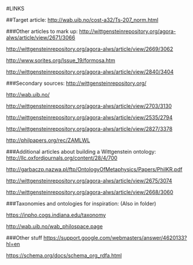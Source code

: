 #LINKS

##Target article:
http://wab.uib.no/cost-a32/Ts-207_norm.html

###Other articles to mark up:
http://wittgensteinrepository.org/agora-alws/article/view/2671/3066

http://wittgensteinrepository.org/agora-alws/article/view/2669/3062

http://www.sorites.org/Issue_19/formosa.htm

http://wittgensteinrepository.org/agora-alws/article/view/2840/3404


###Secondary sources:
http://wittgensteinrepository.org/

http://wab.uib.no/

http://wittgensteinrepository.org/agora-alws/article/view/2703/3130

http://wittgensteinrepository.org/agora-alws/article/view/2535/2794

http://wittgensteinrepository.org/agora-alws/article/view/2827/3378

http://philpapers.org/rec/ZAMLWL


###Additional articles about building a Wittgenstein ontology:
http://llc.oxfordjournals.org/content/28/4/700

http://garbaczp.nazwa.pl/ftp/OntologyOfMetaphysics/Papers/PhilKR.pdf

http://wittgensteinrepository.org/agora-alws/article/view/2675/3074

http://wittgensteinrepository.org/agora-alws/article/view/2668/3060



###Taxonomies and ontologies for inspiration:
(Also in folder)

https://inpho.cogs.indiana.edu/taxonomy

http://wab.uib.no/wab_philospace.page

###Other stuff
https://support.google.com/webmasters/answer/4620133?hl=en

https://schema.org/docs/schema_org_rdfa.html

